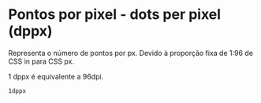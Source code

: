 # Pontos por pixel - dots per pixel (dppx)

Representa o número de pontos por px. Devido à proporção fixa de 1:96 de CSS in para CSS px.

1 dppx é equivalente a 96dpi.

```css
1dppx
```
